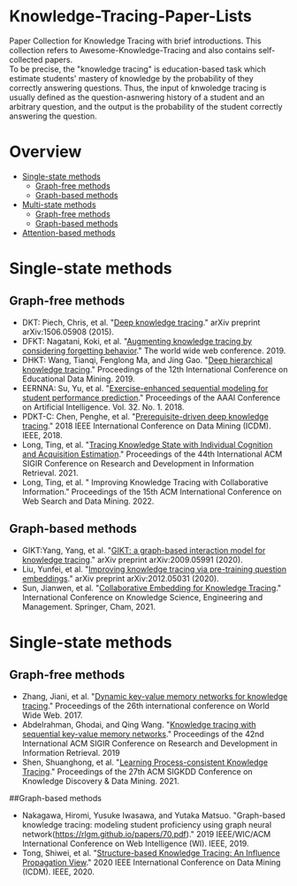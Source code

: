 # Knowledge-Tracing-Paper-Lists   
Paper Collection for Knowledge Tracing with brief introductions. This collection refers to Awesome-Knowledge-Tracing and also contains self-collected papers.  
To be precise, the "knowledge tracing" is education-based task which estimate students' mastery of knowledge by the probability of they correctly answering questions. Thus, the input of knwoledge tracing is usually defined as the question-asnwering history of a student and an arbitrary question, and the output is the probability of the student correctly answering the question.

# Overview
* [Single-state methods](https://github.com/ApexEDM/knowledge-tracing-papers/#single-state)
  * [Graph-free methods](https://github.com/ApexEDM/knowledge-tracing-papers#single-graph-free)
  * [Graph-based methods](https://github.com/ApexEDM/knowledge-tracing-papers#single-graph-based)
* [Multi-state methods](https://github.com/ApexEDM/knowledge-tracing-papers/#multi-state)
  * [Graph-free methods](https://github.com/ApexEDM/knowledge-tracing-papers#multi-graph-free)
  * [Graph-based methods](https://github.com/ApexEDM/knowledge-tracing-papers#multi-graph-based)
* [Attention-based methods](https://github.com/ApexEDM/knowledge-tracing-papers/#attention)

# Single-state methods
## Graph-free methods
* DKT: Piech, Chris, et al. "[Deep knowledge tracing](https://arxiv.org/pdf/1506.05908.pdf)." arXiv preprint arXiv:1506.05908 (2015).
* DFKT: Nagatani, Koki, et al. "[Augmenting knowledge tracing by considering forgetting behavior](https://dl.acm.org/doi/abs/10.1145/3308558.3313565)." The world wide web conference. 2019.
* DHKT: Wang, Tianqi, Fenglong Ma, and Jing Gao. "[Deep hierarchical knowledge tracing](https://par.nsf.gov/servlets/purl/10157350)." Proceedings of the 12th International Conference on Educational Data Mining. 2019.
* EERNNA: Su, Yu, et al. "[Exercise-enhanced sequential modeling for student performance prediction](https://ojs.aaai.org/index.php/AAAI/article/download/11864/11723)." Proceedings of the AAAI Conference on Artificial Intelligence. Vol. 32. No. 1. 2018.
* PDKT-C: Chen, Penghe, et al. "[Prerequisite-driven deep knowledge tracing](https://aic-fe.bnu.edu.cn/docs/20190108101850881476.pdf)." 2018 IEEE International Conference on Data Mining (ICDM). IEEE, 2018.
* Long, Ting, et al. "[Tracing Knowledge State with Individual Cognition and Acquisition Estimation](https://wnzhang.net/papers/2021-sigir-iekt.pdf)." Proceedings of the 44th International ACM SIGIR Conference on Research and Development in Information Retrieval. 2021.
* Long, Ting, et al. " Improving Knowledge Tracing with Collaborative Information." Proceedings of the 15th ACM International Conference on Web Search and Data Mining. 2022.

## Graph-based methods
* GIKT:Yang, Yang, et al. "[GIKT: a graph-based interaction model for knowledge tracing](https://arxiv.org/pdf/2009.05991.pdf)." arXiv preprint arXiv:2009.05991 (2020).
* Liu, Yunfei, et al. "[Improving knowledge tracing via pre-training question embeddings](https://arxiv.org/pdf/2012.05031.pdf)." arXiv preprint arXiv:2012.05031 (2020).
* Sun, Jianwen, et al. "[Collaborative Embedding for Knowledge Tracing](https://link.springer.com/chapter/10.1007/978-3-030-82147-0_27)." International Conference on Knowledge Science, Engineering and Management. Springer, Cham, 2021.

# Single-state methods
## Graph-free methods
* Zhang, Jiani, et al. "[Dynamic key-value memory networks for knowledge tracing](https://arxiv.org/pdf/1611.08108.pdf)." Proceedings of the 26th international conference on World Wide Web. 2017.
* Abdelrahman, Ghodai, and Qing Wang. "[Knowledge tracing with sequential key-value memory networks](https://arxiv.org/pdf/1910.13197.pdf)." Proceedings of the 42nd International ACM SIGIR Conference on Research and Development in Information Retrieval. 2019
* Shen, Shuanghong, et al. "[Learning Process-consistent Knowledge Tracing](http://staff.ustc.edu.cn/~huangzhy/files/papers/ShuanghongShen-KDD2021.pdf)." Proceedings of the 27th ACM SIGKDD Conference on Knowledge Discovery & Data Mining. 2021.

##Graph-based methods
* Nakagawa, Hiromi, Yusuke Iwasawa, and Yutaka Matsuo. "Graph-based knowledge tracing: modeling student proficiency using graph neural network(https://rlgm.github.io/papers/70.pdf)." 2019 IEEE/WIC/ACM International Conference on Web Intelligence (WI). IEEE, 2019.
* Tong, Shiwei, et al. "[Structure-based Knowledge Tracing: An Influence Propagation View](http://staff.ustc.edu.cn/~huangzhy/files/papers/ShiweiTong-ICDM2020.pdf)." 2020 IEEE International Conference on Data Mining (ICDM). IEEE, 2020.


